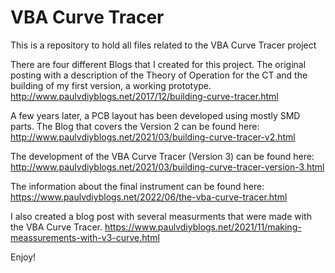 # VBA Curve Tracer
This is a repository to hold all files related to the VBA Curve Tracer project

There are four different Blogs that I created for this project.
The original posting with a description of the Theory of Operation for the CT and the building of my first version, a working prototype.
http://www.paulvdiyblogs.net/2017/12/building-curve-tracer.html

A few years later, a PCB layout has been developed using mostly SMD parts. The Blog that covers the Version 2 can be found here:
http://www.paulvdiyblogs.net/2021/03/building-curve-tracer-v2.html

The development of the VBA Curve Tracer (Version 3) can be found here:
http://www.paulvdiyblogs.net/2021/03/building-curve-tracer-version-3.html

The information about the final instrument can be found here:
https://www.paulvdiyblogs.net/2022/06/the-vba-curve-tracer.html

I also created a blog post with several measurments that were made with the VBA Curve Tracer.
https://www.paulvdiyblogs.net/2021/11/making-meassurements-with-v3-curve.html

Enjoy!
